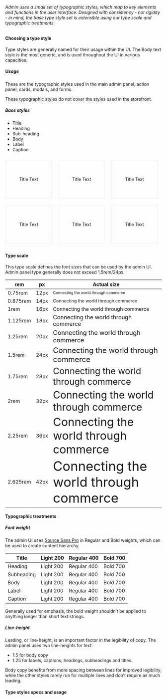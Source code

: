 ###### Admin uses a small set of typographic styles, which map to key elements and functions in the user interface. Designed with consistency - not rigidity - in mind, the base type style set is extensible using our type scale and typographic treatments.

#### Choosing a type style

Type styles are generally named for their usage within the UI. The Body text style is the most generic, and is used throughout the UI in various capacities.

##### Usage

These are the typographic styles used in the main admin panel, action panel, cards, modals, and forms.

These typographic styles do not cover the styles used in the storefront. 

##### Base styles

- Title
- Heading
- Sub-heading
- Body
- Label
- Caption

<div style="width: 30%; border: 4px solid #f7f7f7; text-align: center; box-sizing: border-box; display: inline-block; margin: 10px 0; padding: 50px 0">
    Title Text
</div>
<div style="width: 30%; border: 4px solid #f7f7f7; text-align: center; box-sizing: border-box; display: inline-block; margin: 10px 3%; padding: 50px 0">
    Title Text
</div>
<div style="width: 30%; border: 4px solid #f7f7f7; text-align: center; box-sizing: border-box; display: inline-block; margin: 10px 0; padding: 50px 0">
    Title Text
</div>
<div style="width: 30%; border: 4px solid #f7f7f7; text-align: center; box-sizing: border-box; display: inline-block; margin: 10px 0; padding: 50px 0">
    Title Text
</div>
<div style="width: 30%; border: 4px solid #f7f7f7; text-align: center; box-sizing: border-box; display: inline-block; margin: 10px 3%; padding: 50px 0">
    Title Text
</div>
<div style="width: 30%; border: 4px solid #f7f7f7; text-align: center; box-sizing: border-box; display: inline-block; margin: 10px 0; padding: 50px 0">
    Title Text
</div>

#### Type scale

This type scale defines the font sizes that can be used by the admin UI. Admin panel type generally does not exceed 1.5rem/24px. 

|rem       |px   | Actual size                                                                  |
|----------|-----|------------------------------------------------------------------------------|
|0.75rem   |12px |<span style="font-size: 0.75rem">Connecting the world through commerce</span> |
|0.875rem  |14px |<span style="font-size: 0.875rem">Connecting the world through commerce</span>|
|1rem      |16px |<span style="font-size: 1rem">Connecting the world through commerce</span>    |
|1.125rem  |18px |<span style="font-size: 1.125rem">Connecting the world through commerce</span>|
|1.25rem   |20px |<span style="font-size: 1.25rem">Connecting the world through commerce</span> |
|1.5rem    |24px |<span style="font-size: 1.5rem">Connecting the world through commerce</span>  |
|1.75rem   |28px |<span style="font-size: 1.75rem">Connecting the world through commerce</span> |
|2rem      |32px |<span style="font-size: 2rem">Connecting the world through commerce</span>    |
|2.25rem   |36px |<span style="font-size: 2.25rem">Connecting the world through commerce</span> |
|2.625rem  |42px |<span style="font-size: 2.625em">Connecting the world through commerce</span> |

#### Typographic treatments

##### Font weight

The admin UI uses [Source Sans Pro](https://fonts.google.com/specimen/Source+Sans+Pro) in Regular and Bold weights, which can be used to create content hierarchy.

|Title     |Light 200|Regular 400|Bold 700|
|----------|---------|-----------|--------|
|Heading   |Light 200|Regular 400|Bold 700|
|Subheading|Light 200|Regular 400|Bold 700|
|Body      |Light 200|Regular 400|Bold 700|
|Label     |Light 200|Regular 400|Bold 700|
|Caption   |Light 200|Regular 400|Bold 700|

Generally used for emphasis, the bold weight shouldn’t be applied to anything longer than short text strings.

##### Line-height

Leading, or line-height, is an important factor in the legibility of copy. The admin panel uses two line-heights for text:
- 1.5 for body copy
- 1.25 for labels, captions, headings, subheadings and titles. 

Body copy benefits from more spacing between lines for improved legibility, while the other styles rarely run for multiple lines and don’t require as much leading.

#### Type styles specs and usage


